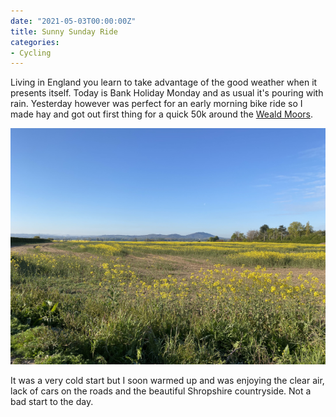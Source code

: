 ```yaml
---
date: "2021-05-03T00:00:00Z"
title: Sunny Sunday Ride
categories: 
- Cycling
---
```

Living in England you learn to take advantage of the good weather when it presents itself. Today is Bank Holiday Monday and as usual it's pouring with rain. Yesterday however was perfect for an early morning bike ride so I made hay and got out first thing for a quick 50k around the [Weald Moors](https://en.wikipedia.org/wiki/Weald_Moors).

![View of the Wrekin](wrekin.png)

It was a very cold start but I soon warmed up and was enjoying the clear air, lack of cars on the roads and the beautiful Shropshire countryside. Not a bad start to the day.
